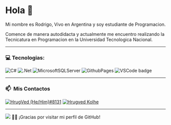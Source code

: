 # Hola 👋


Mi nombre es Rodrigo, Vivo en Argentina y soy estudiante de Programacion.

Comence de manera autodidacta y actualmente me encuentro realizando la Tecnicatura en Programacion en la Universidad Tecnologica Nacional.





---
### 💻 Tecnologias:
![C#](https://img.shields.io/badge/c%23-%23239120.svg?style=for-the-badge&logo=c-sharp&logoColor=white) ![.Net](https://img.shields.io/badge/.NET-5C2D91?style=for-the-badge&logo=.net&logoColor=white) ![MicrosoftSQLServer](https://img.shields.io/badge/Microsoft%20SQL%20Server-CC2927?style=for-the-badge&logo=microsoft%20sql%20server&logoColor=white) ![GithubPages](https://img.shields.io/badge/github%20pages-121013?style=for-the-badge&logo=github&logoColor=white) ![VSCode badge](https://img.shields.io/badge/Visual_Studio_Code-0078D4?style=for-the-badge&logo=visual%20studio%20code&logoColor=white)



---
### 📫 &nbsp;Mis Contactos
<a href="[https://discord.gg/.roy_08]"><img border="0" alt="HrugVed (He/Him)#8131" src="https://img.icons8.com/fluent/42/000000/discord-logo.png"/></a> <a href="[https://www.instagram.com/_hrugved_/](https://instagram.com/Roy.Moyano)"><img border="0" alt="Hrugved Kolhe" src="https://img.icons8.com/doodle/38/000000/instagram--v1.png"/></a>

---

[![](https://visitcount.itsvg.in/api?id=RodrigoMoyano&icon=0&color=0)](https://visitcount.itsvg.in)
🙋‍♂️ ¡Gracias por visitar mi perfil de GitHub!
<!-- Proudly created with GPRM ( https://gprm.itsvg.in ) -->

